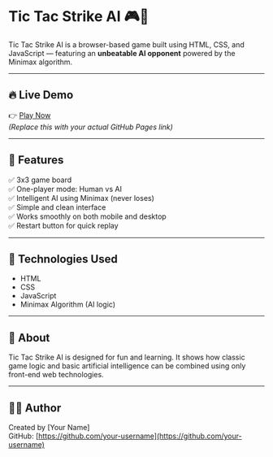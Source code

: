 # Tic Tac Strike AI 🎮🤖

Tic Tac Strike AI is a browser-based game built using HTML, CSS, and JavaScript — featuring an **unbeatable AI opponent** powered by the Minimax algorithm.

---

## 🔥 Live Demo

👉 [Play Now](https://your-username.github.io/tic-tac-strike-ai)  
_(Replace this with your actual GitHub Pages link)_

---

## 🧠 Features

✅ 3x3 game board  
✅ One-player mode: Human vs AI  
✅ Intelligent AI using Minimax (never loses)  
✅ Simple and clean interface  
✅ Works smoothly on both mobile and desktop  
✅ Restart button for quick replay

---

## 🚀 Technologies Used

- HTML  
- CSS  
- JavaScript  
- Minimax Algorithm (AI logic)

---

## 📌 About

Tic Tac Strike AI is designed for fun and learning. It shows how classic game logic and basic artificial intelligence can be combined using only front-end web technologies.

---

## 👨‍💻 Author

Created by [Your Name]  
GitHub: [https://github.com/your-username](https://github.com/your-username)









